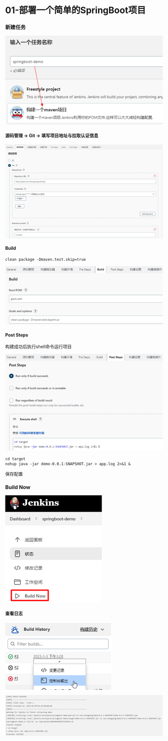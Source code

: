 # 01-部署一个简单的SpringBoot项目

### 新建任务

![img.png](images/jenkins-springboot-demo-01.png)

#### 源码管理 -> Git -> 填写项目地址与拉取认证信息

![img.png](images/jenkins-springboot-demo-02.png)

#### Build

```shell
clean package -Dmaven.test.skip=true
```

![img.png](images/jenkins-springboot-demo-03.png)

#### Post Steps

构建成功后执行shell命令运行项目

![img.png](images/jenkins-springboot-demo-04.png)

```shell
cd target
nohup java -jar demo-0.0.1-SNAPSHOT.jar > app.log 2>&1 &
```

保存配置

### Build Now

![img.png](images/jenkins-springboot-demo-05.png)

#### 查看日志

![img.png](images/jenkins-springboot-demo-06.png)

![img.png](images/jenkins-springboot-demo-07.png)
